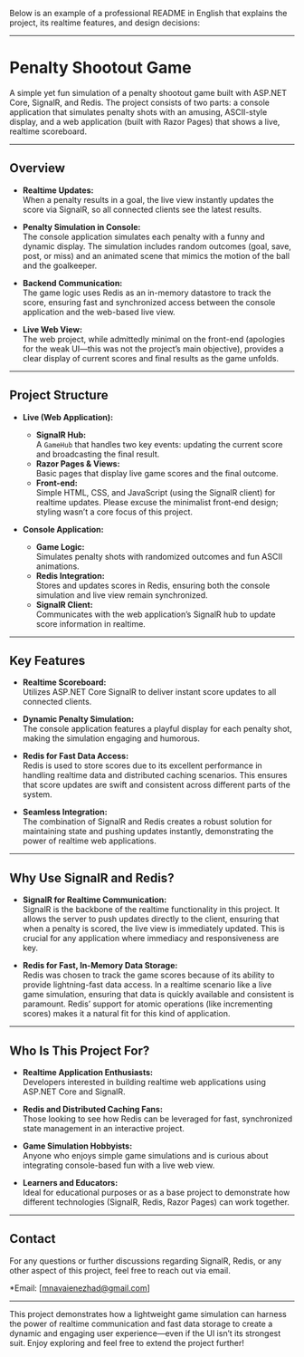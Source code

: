Below is an example of a professional README in English that explains the project, its realtime features, and design decisions:

---

# Penalty Shootout Game

A simple yet fun simulation of a penalty shootout game built with ASP.NET Core, SignalR, and Redis. The project consists of two parts: a console application that simulates penalty shots with an amusing, ASCII-style display, and a web application (built with Razor Pages) that shows a live, realtime scoreboard.

---

## Overview

- **Realtime Updates:**  
  When a penalty results in a goal, the live view instantly updates the score via SignalR, so all connected clients see the latest results.

- **Penalty Simulation in Console:**  
  The console application simulates each penalty with a funny and dynamic display. The simulation includes random outcomes (goal, save, post, or miss) and an animated scene that mimics the motion of the ball and the goalkeeper.

- **Backend Communication:**  
  The game logic uses Redis as an in-memory datastore to track the score, ensuring fast and synchronized access between the console application and the web-based live view.

- **Live Web View:**  
  The web project, while admittedly minimal on the front-end (apologies for the weak UI—this was not the project’s main objective), provides a clear display of current scores and final results as the game unfolds.

---

## Project Structure

- **Live (Web Application):**
  - **SignalR Hub:**  
    A `GameHub` that handles two key events: updating the current score and broadcasting the final result.
  - **Razor Pages & Views:**  
    Basic pages that display live game scores and the final outcome.
  - **Front-end:**  
    Simple HTML, CSS, and JavaScript (using the SignalR client) for realtime updates. Please excuse the minimalist front-end design; styling wasn’t a core focus of this project.

- **Console Application:**
  - **Game Logic:**  
    Simulates penalty shots with randomized outcomes and fun ASCII animations.
  - **Redis Integration:**  
    Stores and updates scores in Redis, ensuring both the console simulation and live view remain synchronized.
  - **SignalR Client:**  
    Communicates with the web application’s SignalR hub to update score information in realtime.

---

## Key Features

- **Realtime Scoreboard:**  
  Utilizes ASP.NET Core SignalR to deliver instant score updates to all connected clients.

- **Dynamic Penalty Simulation:**  
  The console application features a playful display for each penalty shot, making the simulation engaging and humorous.

- **Redis for Fast Data Access:**  
  Redis is used to store scores due to its excellent performance in handling realtime data and distributed caching scenarios. This ensures that score updates are swift and consistent across different parts of the system.

- **Seamless Integration:**  
  The combination of SignalR and Redis creates a robust solution for maintaining state and pushing updates instantly, demonstrating the power of realtime web applications.

---

## Why Use SignalR and Redis?

- **SignalR for Realtime Communication:**  
  SignalR is the backbone of the realtime functionality in this project. It allows the server to push updates directly to the client, ensuring that when a penalty is scored, the live view is immediately updated. This is crucial for any application where immediacy and responsiveness are key.

- **Redis for Fast, In-Memory Data Storage:**  
  Redis was chosen to track the game scores because of its ability to provide lightning-fast data access. In a realtime scenario like a live game simulation, ensuring that data is quickly available and consistent is paramount. Redis’ support for atomic operations (like incrementing scores) makes it a natural fit for this kind of application.

---

## Who Is This Project For?

- **Realtime Application Enthusiasts:**  
  Developers interested in building realtime web applications using ASP.NET Core and SignalR.
  
- **Redis and Distributed Caching Fans:**  
  Those looking to see how Redis can be leveraged for fast, synchronized state management in an interactive project.

- **Game Simulation Hobbyists:**  
  Anyone who enjoys simple game simulations and is curious about integrating console-based fun with a live web view.

- **Learners and Educators:**  
  Ideal for educational purposes or as a base project to demonstrate how different technologies (SignalR, Redis, Razor Pages) can work together.

---

## Contact

For any questions or further discussions regarding SignalR, Redis, or any other aspect of this project, feel free to reach out via email.

*Email: [mnavaienezhad@gmail.com]

---

This project demonstrates how a lightweight game simulation can harness the power of realtime communication and fast data storage to create a dynamic and engaging user experience—even if the UI isn’t its strongest suit. Enjoy exploring and feel free to extend the project further!


